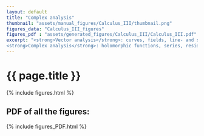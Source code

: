 ```yaml
---
layout: default
title: "Complex analysis"
thumbnail: "assets/manual_figures/Calculus_III/thumbnail.png"
figures_data: "Calculus_III_figures"
figures_pdf : "assets/generated_figures/Calculus_III/Calculus_III.pdf"
excerpt: "<strong>Vector analysis</strong>: curves, fields, line- and surface integrals... <br>
<strong>Complex analysis</strong>: holomorphic functions, series, residue theorem..."  
---
```

<h1>{{ page.title }}</h1>

{% include figures.html %}

<h2>PDF of all the figures:</h2>

{% include figures_PDF.html %}
